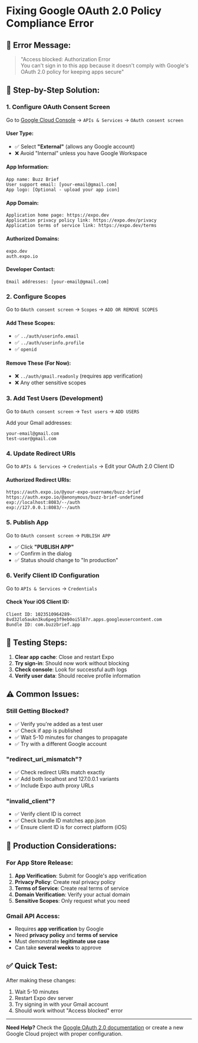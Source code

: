 # Fixing Google OAuth 2.0 Policy Compliance Error

## 🚨 **Error Message:**

> "Access blocked: Authorization Error  
> You can't sign in to this app because it doesn't comply with Google's OAuth 2.0 policy for keeping apps secure"

## 🔧 **Step-by-Step Solution:**

### 1. **Configure OAuth Consent Screen**

Go to [Google Cloud Console](https://console.cloud.google.com) → `APIs & Services` → `OAuth consent screen`

#### **User Type:**

- ✅ Select **"External"** (allows any Google account)
- ❌ Avoid "Internal" unless you have Google Workspace

#### **App Information:**

```
App name: Buzz Brief
User support email: [your-email@gmail.com]
App logo: [Optional - upload your app icon]
```

#### **App Domain:**

```
Application home page: https://expo.dev
Application privacy policy link: https://expo.dev/privacy
Application terms of service link: https://expo.dev/terms
```

#### **Authorized Domains:**

```
expo.dev
auth.expo.io
```

#### **Developer Contact:**

```
Email addresses: [your-email@gmail.com]
```

### 2. **Configure Scopes**

Go to `OAuth consent screen` → `Scopes` → `ADD OR REMOVE SCOPES`

#### **Add These Scopes:**

- ✅ `../auth/userinfo.email`
- ✅ `../auth/userinfo.profile`
- ✅ `openid`

#### **Remove These (For Now):**

- ❌ `../auth/gmail.readonly` (requires app verification)
- ❌ Any other sensitive scopes

### 3. **Add Test Users (Development)**

Go to `OAuth consent screen` → `Test users` → `ADD USERS`

Add your Gmail addresses:

```
your-email@gmail.com
test-user@gmail.com
```

### 4. **Update Redirect URIs**

Go to `APIs & Services` → `Credentials` → Edit your OAuth 2.0 Client ID

#### **Authorized Redirect URIs:**

```
https://auth.expo.io/@your-expo-username/buzz-brief
https://auth.expo.io/@anonymous/buzz-brief-undefined
exp://localhost:8083/--/auth
exp://127.0.0.1:8083/--/auth
```

### 5. **Publish App**

Go to `OAuth consent screen` → `PUBLISH APP`

- ✅ Click **"PUBLISH APP"**
- ✅ Confirm in the dialog
- ✅ Status should change to "In production"

### 6. **Verify Client ID Configuration**

Go to `APIs & Services` → `Credentials`

#### **Check Your iOS Client ID:**

```
Client ID: 1023510964289-8vd32lo5aukn3ku6peg3f9eb0oi5l87r.apps.googleusercontent.com
Bundle ID: com.buzzbrief.app
```

## 🧪 **Testing Steps:**

1. **Clear app cache**: Close and restart Expo
2. **Try sign-in**: Should now work without blocking
3. **Check console**: Look for successful auth logs
4. **Verify user data**: Should receive profile information

## ⚠️ **Common Issues:**

### **Still Getting Blocked?**

- ✅ Verify you're added as a test user
- ✅ Check if app is published
- ✅ Wait 5-10 minutes for changes to propagate
- ✅ Try with a different Google account

### **"redirect_uri_mismatch"?**

- ✅ Check redirect URIs match exactly
- ✅ Add both localhost and 127.0.0.1 variants
- ✅ Include Expo auth proxy URLs

### **"invalid_client"?**

- ✅ Verify client ID is correct
- ✅ Check bundle ID matches app.json
- ✅ Ensure client ID is for correct platform (iOS)

## 🎯 **Production Considerations:**

### **For App Store Release:**

1. **App Verification**: Submit for Google's app verification
2. **Privacy Policy**: Create real privacy policy
3. **Terms of Service**: Create real terms of service
4. **Domain Verification**: Verify your actual domain
5. **Sensitive Scopes**: Only request what you need

### **Gmail API Access:**

- Requires **app verification** by Google
- Need **privacy policy** and **terms of service**
- Must demonstrate **legitimate use case**
- Can take **several weeks** to approve

## ✅ **Quick Test:**

After making these changes:

1. Wait 5-10 minutes
2. Restart Expo dev server
3. Try signing in with your Gmail account
4. Should work without "Access blocked" error

---

**Need Help?** Check the [Google OAuth 2.0 documentation](https://developers.google.com/identity/protocols/oauth2) or create a new Google Cloud project with proper configuration.
